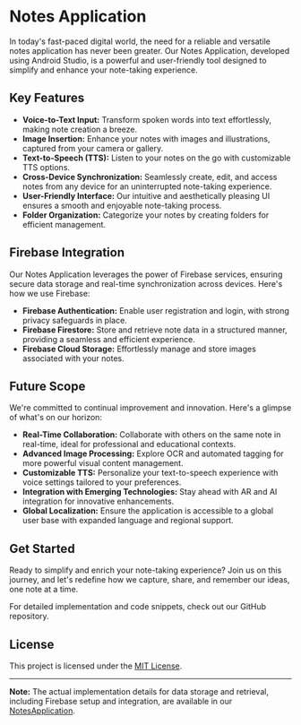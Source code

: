 # Notes Application

In today's fast-paced digital world, the need for a reliable and versatile notes application has never been greater. Our Notes Application, developed using Android Studio, is a powerful and user-friendly tool designed to simplify and enhance your note-taking experience.

## Key Features

- **Voice-to-Text Input:** Transform spoken words into text effortlessly, making note creation a breeze.
- **Image Insertion:** Enhance your notes with images and illustrations, captured from your camera or gallery.
- **Text-to-Speech (TTS):** Listen to your notes on the go with customizable TTS options.
- **Cross-Device Synchronization:** Seamlessly create, edit, and access notes from any device for an uninterrupted note-taking experience.
- **User-Friendly Interface:** Our intuitive and aesthetically pleasing UI ensures a smooth and enjoyable note-taking process.
- **Folder Organization:** Categorize your notes by creating folders for efficient management.

## Firebase Integration

Our Notes Application leverages the power of Firebase services, ensuring secure data storage and real-time synchronization across devices. Here's how we use Firebase:

- **Firebase Authentication:** Enable user registration and login, with strong privacy safeguards in place.
- **Firebase Firestore:** Store and retrieve note data in a structured manner, providing a seamless and efficient experience.
- **Firebase Cloud Storage:** Effortlessly manage and store images associated with your notes.
   
## Future Scope

We're committed to continual improvement and innovation. Here's a glimpse of what's on our horizon:

- **Real-Time Collaboration:** Collaborate with others on the same note in real-time, ideal for professional and educational contexts.
- **Advanced Image Processing:** Explore OCR and automated tagging for more powerful visual content management.
- **Customizable TTS:** Personalize your text-to-speech experience with voice settings tailored to your preferences.
- **Integration with Emerging Technologies:** Stay ahead with AR and AI integration for innovative enhancements.
- **Global Localization:** Ensure the application is accessible to a global user base with expanded language and regional support.

## Get Started

Ready to simplify and enrich your note-taking experience? Join us on this journey, and let's redefine how we capture, share, and remember our ideas, one note at a time.

For detailed implementation and code snippets, check out our GitHub repository.

## License

This project is licensed under the [MIT License](LICENSE).

---

**Note:** The actual implementation details for data storage and retrieval, including Firebase setup and integration, are available in our [NotesApplication](https://github.com/Maneesh3110/NotesApplication).
